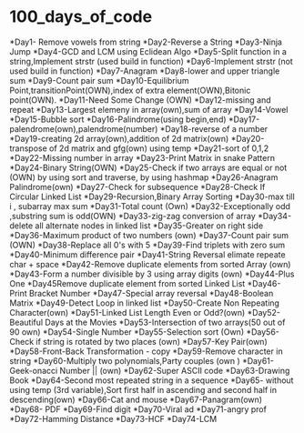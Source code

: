 # 100_days_of_code
*Day1- Remove vowels from string
*Day2-Reverse a String
*Day3-Ninja Jump 
*Day4-GCD and LCM using Eclidean Algo
*Day5-Split function in a string,Implement strstr (used build in function)
*Day6-Implement strstr (not used build in function)
*Day7-Anagram
*Day8-lower and upper triangle sum
*Day9-Count pair sum
*Day10-Equilibrium Point,transitionPoint(OWN),index of extra element(OWN),Bitonic point(OWN).
*Day11-Need Some Change (OWN)
*Day12-missing and repeat 
*Day13-Largest elemeny in array(own),sum of array
*Day14-Vowel
*Day15-Bubble sort
*Day16-Palindrome(using begin,end)
*Day17-palendrome(own),palendrome(number)
*Day18-reverse of a number
*Day19-creating 2d array(own),addition of 2d matrix(own)
*Day20-transpose of 2d matrix and gfg(own) using temp
*Day21-sort of 0,1,2
*Day22-Missing number in array
*Day23-Print Matrix in snake Pattern 
*Day24-Binary String(OWN)
*Day25-Check if two arrays are equal or not (OWN) by using sort and traverse, by using hashmap
*Day26-Anagram Palindrome(own)
*Day27-Check for subsequence 
*Day28-Check If Circular Linked List 
*Day29-Recursion,Binary Array Sorting 
*Day30-max till i , subarray max sum
*Day31-Total count (Own)
*Day32-Exceptionally odd ,substring sum is odd(OWN)
*Day33-zig-zag conversion of array
*Day34-delete all alternate nodes  in linked list 
*Day35-Greater on right side 
*Day36-Maximum product of two numbers (own)
*Day37-Count pair sum (OWN)
*Day38-Replace all 0's with 5 
*Day39-Find triplets with zero sum 
*Day40-Minimum difference pair 
*Day41-String Reversal elimate repeate char + space
*Day42-Remove duplicate elements from sorted Array (own)
*Day43-Form a number divisible by 3 using array digits (own)
*Day44-Plus One 
*Day45Remove duplicate element from sorted Linked List
*Day46-Print Bracket Number 
*Day47-Special array reversal 
*Day48-Boolean Matrix 
*Day49-Detect Loop in linked list
*Day50-Create Non Repeating Character(own)
*Day51-Linked List Length Even or Odd?(own)
*Day52-Beautiful Days at the Movies
*Day53-Intersection of two arrays(50 out of 90 own)
*Day54-Single Number
*Day55-Selection sort (Own)
*Day56-Check if string is rotated by two places (own)
*Day57-Key Pair(own)
*Day58-Front-Back Transformation - copy
*Day59-Remove character in string
*Day60-Multiply two polynomials,Party couples (own )
*Day61-Geek-onacci Number || (own)
*Day62-Super ASCII code
*Day63-Drawing Book
*Day64-Second most repeated string in a sequence 
*Day65- without using temp (3rd variable),Sort first half in ascending and second half in descending(own)
*Day66-Cat and mouse
*Day67-Panagram(own)
*Day68- PDF
*Day69-Find digit
*Day70-Viral ad
*Day71-angry prof
*Day72-Hamming Distance
*Day73-HCF
*Day74-LCM
